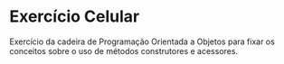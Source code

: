 # Exercício Celular
Exercício da cadeira de Programação Orientada a Objetos para fixar os conceitos sobre o uso de métodos construtores e acessores.
